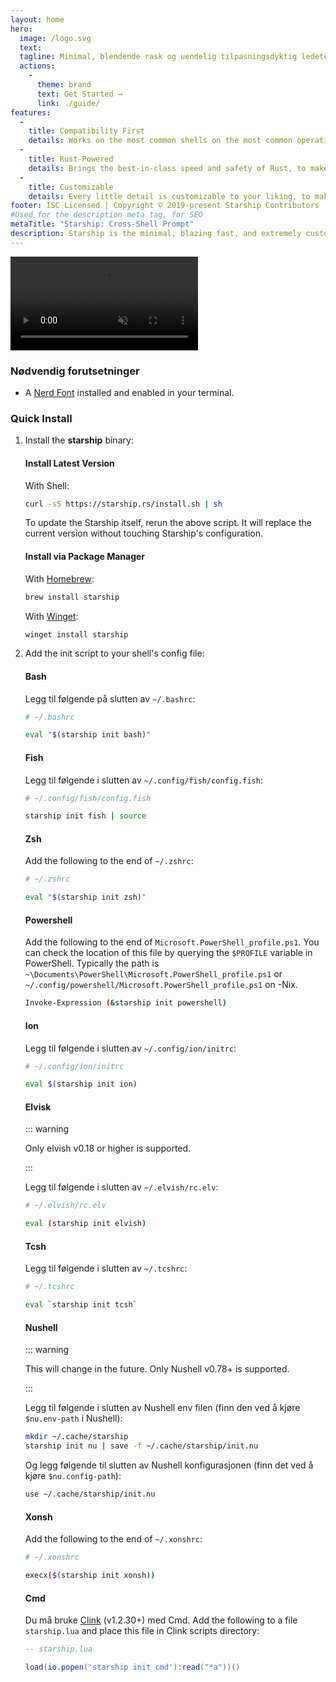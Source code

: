 ```yaml
---
layout: home
hero:
  image: /logo.svg
  text:
  tagline: Minimal, blendende rask og uendelig tilpasningsdyktig ledetekst for alle skall!
  actions:
    - 
      theme: brand
      text: Get Started →
      link: ./guide/
features:
  - 
    title: Compatibility First
    details: Works on the most common shells on the most common operating systems. Use it everywhere!
  - 
    title: Rust-Powered
    details: Brings the best-in-class speed and safety of Rust, to make your prompt as quick and reliable as possible.
  - 
    title: Customizable
    details: Every little detail is customizable to your liking, to make this prompt as minimal or feature-rich as you'd like it to be.
footer: ISC Licensed | Copyright © 2019-present Starship Contributors
#Used for the description meta tag, for SEO
metaTitle: "Starship: Cross-Shell Prompt"
description: Starship is the minimal, blazing fast, and extremely customizable prompt for any shell! Shows the information you need, while staying sleek and minimal. Quick installation available for Bash, Fish, ZSH, Ion, Tcsh, Elvish, Nu, Xonsh, Cmd, and PowerShell.
---
```


<video class="demo-video" muted autoplay loop playsinline>
  <source src="/demo.webm" type="video/webm">
  <source src="/demo.mp4" type="video/mp4">
</video>

### Nødvendig forutsetninger

- A [Nerd Font](https://www.nerdfonts.com/) installed and enabled in your terminal.

### Quick Install

1. Install the **starship** binary:


   #### Install Latest Version

   With Shell:

   ```sh
   curl -sS https://starship.rs/install.sh | sh
   ```

   To update the Starship itself, rerun the above script. It will replace the current version without touching Starship's configuration.


   #### Install via Package Manager

   With [Homebrew](https://brew.sh/):

   ```sh
   brew install starship
   ```

   With [Winget](https://github.com/microsoft/winget-cli):

   ```powershell
   winget install starship
   ```

1. Add the init script to your shell's config file:


   #### Bash

   Legg til følgende på slutten av `~/.bashrc`:

   ```sh
   # ~/.bashrc

   eval "$(starship init bash)"
   ```


   #### Fish

   Legg til følgende i slutten av `~/.config/fish/config.fish`:

   ```sh
   # ~/.config/fish/config.fish

   starship init fish | source
   ```


   #### Zsh

   Add the following to the end of `~/.zshrc`:

   ```sh
   # ~/.zshrc

   eval "$(starship init zsh)"
   ```


   #### Powershell

   Add the following to the end of `Microsoft.PowerShell_profile.ps1`. You can check the location of this file by querying the `$PROFILE` variable in PowerShell. Typically the path is `~\Documents\PowerShell\Microsoft.PowerShell_profile.ps1` or `~/.config/powershell/Microsoft.PowerShell_profile.ps1` on -Nix.

   ```sh
   Invoke-Expression (&starship init powershell)
   ```


   #### Ion

   Legg til følgende i slutten av `~/.config/ion/initrc`:

   ```sh
   # ~/.config/ion/initrc

   eval $(starship init ion)
   ```


   #### Elvisk

   ::: warning

   Only elvish v0.18 or higher is supported.

   :::

   Legg til følgende i slutten av  `~/.elvish/rc.elv`:

   ```sh
   # ~/.elvish/rc.elv

   eval (starship init elvish)
   ```


   #### Tcsh

   Legg til følgende i slutten av `~/.tcshrc`:

   ```sh
   # ~/.tcshrc

   eval `starship init tcsh`
   ```


   #### Nushell

   ::: warning

   This will change in the future. Only Nushell v0.78+ is supported.

   :::

   Legg til følgende i slutten av Nushell env filen (finn den ved å kjøre `$nu.env-path` i Nushell):

   ```sh
   mkdir ~/.cache/starship
   starship init nu | save -f ~/.cache/starship/init.nu
   ```

   Og legg følgende til slutten av Nushell konfigurasjonen (finn det ved å kjøre `$nu.config-path`):

   ```sh
   use ~/.cache/starship/init.nu
   ```


   #### Xonsh

   Add the following to the end of `~/.xonshrc`:

   ```sh
   # ~/.xonshrc

   execx($(starship init xonsh))
   ```


   #### Cmd

   Du må bruke [Clink](https://chrisant996.github.io/clink/clink.html) (v1.2.30+) med Cmd. Add the following to a file `starship.lua` and place this file in Clink scripts directory:

   ```lua
   -- starship.lua

   load(io.popen('starship init cmd'):read("*a"))()
   ```
